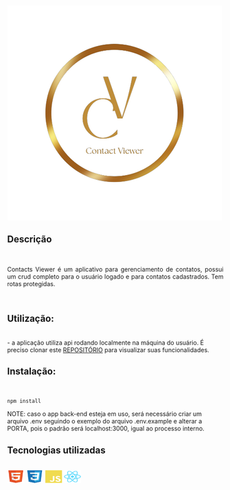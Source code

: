 <img src="src/images/logo.png">

<h2>Descrição</h2><br>
<p font-family="robotto" font-size="16px" line-height="34px" align="justify">
Contacts Viewer é um aplicativo para gerenciamento de contatos, possui um crud completo para o usuário logado e para contatos cadastrados. Tem rotas protegidas.
</p><br>

<h2>Utilização:</h2><br>
- a aplicação utiliza api rodando localmente na máquina do usuário. É preciso clonar este <a href="https://github.com/devjonass/desafio-fullstack-back" font-family="pattaya" font-size="16px">REPOSITÓRIO</a> para visualizar suas funcionalidades.

<h2>Instalação:</h2><br>

```
npm install

```

NOTE: caso o app back-end esteja em uso, será necessário criar um arquivo .env seguindo o exemplo do arquivo .env.example e alterar a PORTA, pois o padrão será localhost:3000, igual ao processo interno.

<h2 font-family="pattaya">Tecnologias utilizadas</h2>
<div style="display: inline_block"><br>
<img align="center" alt="HTML" height="30" width="40" src="https://raw.githubusercontent.com/devicons/devicon/master/icons/html5/html5-original.svg">
<img align="center" alt="CSS" height="30" width="40" src="https://raw.githubusercontent.com/devicons/devicon/master/icons/css3/css3-original.svg">
<img align="center" alt="Js" height="30" width="40" src="https://raw.githubusercontent.com/devicons/devicon/master/icons/javascript/javascript-plain.svg">
<img align="center" alt="React" height="30" width="40" src="https://raw.githubusercontent.com/devicons/devicon/master/icons/react/react-original.svg">
</div><br>
